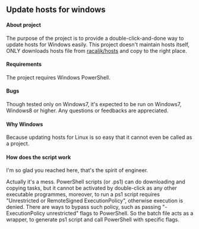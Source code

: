 ## Update hosts for windows

#### About project

The purpose of the project is to provide a double-click-and-done way to update hosts for Windows easily. This project doesn't maintain hosts itself, ONLY downloads hosts file from [racaljk/hosts](https://github.com/racaljk/hosts) and copy to the right place.

#### Requirements

The project requires Windows PowerShell. 

#### Bugs

Though tested only on Windows7, it's expected to be run on Windows7, Windows8 or higher. Any questions or feedbacks are appreciated. 

#### Why Windows

Because updating hosts for Linux is so easy that it cannot even be called as a project.

#### How does the script work

I'm so glad you reached here, that's the spirit of engineer.

Actually it's a mess. PowerShell scripts (or .ps1) can do downloading and copying tasks, but it cannot be activated by double-click as any other executable programmes, moreover, to run a ps1 script requires "Unrestricted or RemoteSigned ExecutionPolicy", otherwise execution is denied. There are ways to bypass such policy, such as passing "-ExecutionPolicy unrestricted" flags to PowerShell. So the batch file acts as a wrapper, to generate ps1 script and call PowerShell with specific flags.

